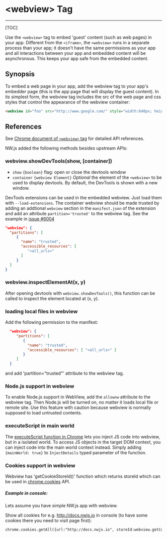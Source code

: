 # &lt;webview&gt; Tag
---

[TOC]

Use the `<webview>` tag to embed 'guest' content (such as web pages) in your app. Different from the `<iframe>`, the `<webview>` runs in a separate process than your app; it doesn't have the same permissions as your app and all interactions between your app and embedded content will be asynchronous. This keeps your app safe from the embedded content.

## Synopsis

To embed a web page in your app, add the webview tag to your app's embedder page (this is the app page that will display the guest content). In its simplest form, the webview tag includes the src of the web page and css styles that control the appearance of the webview container:

```html
<webview id="foo" src="http://www.google.com/" style="width:640px; height:480px"></webview>
```

## References

See [Chrome document of `<webview>` tag](https://developer.chrome.com/docs/extensions/reference/webviewTag/) for detailed API references.

NW.js added the following methods besides upstream APIs:

### webview.showDevTools(show, [container])

* `show` `{boolean}` flag: open or close the devtools window
* `container` `{webview Element}` _Optional_ the element of the `<webview>` to be used to display devtools. By default, the DevTools is shown with a new window.

DevTools extensions can be used in the embedded webview. Just load them with `--load-extensions`. The container webview should be made trusted by adding an addtional `webview` section in the `manifest.json` of the extension and add an attribute `partition='trusted'` to the webview tag. See the example in [issue #6004](https://github.com/nwjs/nw.js/issues/6004)
```json
"webview": {
  "partitions": [
     {
       "name": "trusted",
       "accessible_resources": [
          "<all_urls>"
       ]
     }
  ]
}
```

### webview.inspectElementAt(x, y)

After opening devtools with `webview.showDevTools()`, this function can be called to inspect the element located at (x, y).

### loading local files in webview

Add the following permission to the manifest:
```json
  "webview": {
     "partitions": [
        {
          "name": "trusted",
          "accessible_resources": [ "<all_urls>" ]
        }
     ]
  }
```

and add 'partition="trusted"' attribute to the webview tag.

### Node.js support in webview

To enable Node.js support in WebView, add the `allownw` attribute to the webview tag. Then Node.js will be turned on, no matter it loads local file or remote site. Use this feature with caution because webview is normally supposed to load untrusted contents.

### executeScript in main world

The [executeScript function in Chrome](https://developer.chrome.com/apps/tags/webview#method-executeScript) lets you inject JS code into webview, but in a isolated world. To access JS objects in the target DOM context, you can inject code into the main world context instead. Simply adding `{mainWorld: true}` to `InjectDetails` typed parameter of the function.

### Cookies support in webview

Webview has 'getCookieStoreId()' function which returns storeId which can be used in [chrome.cookies](https://developer.chrome.com/extensions/cookies) API.

##### Example in console:
Lets assume you have simple NW.js app with webview.

Show all cookies for e.g. http://docs.nwjs.io in console (to have some cookies there you need to visit page first):
```html
chrome.cookies.getAll({url:"http://docs.nwjs.io", storeId:webview.getCookieStoreId()}, console.log.bind(console));
```
